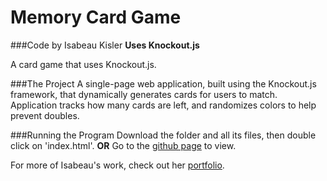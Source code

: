 # Memory Card Game
###Code by Isabeau Kisler
**Uses Knockout.js**

A card game that uses Knockout.js.

###The Project
A single-page web application, built using the Knockout.js framework, that dynamically generates cards for users to match.  Application tracks how many cards are left, and randomizes colors to help prevent doubles.

###Running the Program
Download the folder and all its files, then double click on 'index.html'.
**OR**
Go to the [github page](http://ikisler.github.io/memory-card-game/) to view.

For more of Isabeau's work, check out her [portfolio](http://ikisler.github.io/portfolio/).
